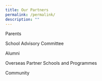 ```yaml
---
title: Our Partners
permalink: /permalink/
description: ""
---
```



Parents

School Advisory Committee

Alumni

Overseas Partner Schools and Programmes

Community
